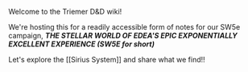 Welcome to the Triemer D&D wiki!

We're hosting this for a readily accessible form of notes for our SW5e campaign, _**THE STELLAR WORLD OF EDEA'S EPIC EXPONENTIALLY EXCELLENT EXPERIENCE (SW5E for short)**_

Let's explore the [[Sirius System]] and share what we find!!

